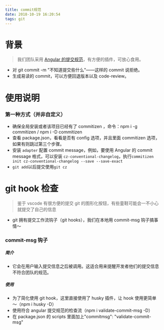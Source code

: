 ```yaml
---
title: commit规范
date: 2018-10-19 16:20:54
tags: git
---
```


# 背景

> 我们团队采用 [Angular 的提交规范](https://github.com/isLishude/blog/issues/69)，有方便的插件，可放心食用。

- 对 git commit -m "不知道提交些什么"——这样的 commit 说拒绝。
- 生成易读的 commit，可以方便回退版本以及 code-review。

# 使用说明

### 第一种方式（并非自定义）

- 确保全局安装或者该项目已经有了 commitizen ，命令：npm i -g commitizen / npm i -D commitizen
- 查看 package.json，看看是否有 config 选项，并且里面 commitizen 选项，如果有则跳过第三个步骤。
- 安装 `adapter` 配置 commit message，例如，要使用 Angular 的 commit message 格式，可以安装 `cz-conventional-changelog`，执行`commitizen init cz-conventional-changelog --save --save-exact`
- `git add`以后提交使用`git cz`

# git hook 检查

> 鉴于 vscode 有很方便的提交 git 的图形化按钮，有些童鞋可能会一不小心就提交了自己的信息

- git 拥有提交工作流钩子（git hooks），我们在本地用 commit-msg 钩子搞事情～

### commit-msg 钩子

##### 简介

- 它会在用户输入提交信息之后被调用。这适合用来提醒开发者他们的提交信息不符合团队的规范。

##### 使用

- 为了简化使用 git hook，这里直接使用了 husky 插件，让 hook 使用更简单～（npm i husky -D）
- 使用符合 angular 提交规范的检查流（npm i validate-commit-msg -D）
- 在 package.json 的 scripts 里面加上"commitmsg": "validate-commit-msg"
